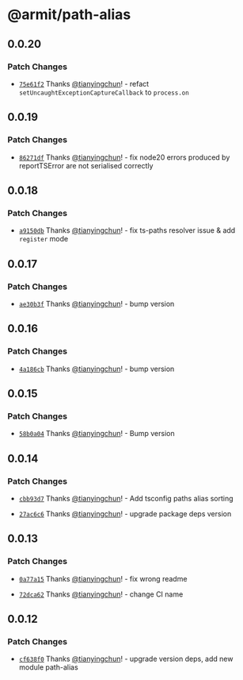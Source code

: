 # @armit/path-alias

## 0.0.20

### Patch Changes

- [`75e61f2`](https://github.com/armitjs/path-alias/commit/75e61f29217bec83fdf6ebd5a3be6a12cd6fee0e) Thanks [@tianyingchun](https://github.com/tianyingchun)! - refact `setUncaughtExceptionCaptureCallback` to `process.on`

## 0.0.19

### Patch Changes

- [`86271df`](https://github.com/armitjs/path-alias/commit/86271dffb99b58784e86dee2d1b21542741e3d3b) Thanks [@tianyingchun](https://github.com/tianyingchun)! - fix node20 errors produced by reportTSError are not serialised correctly

## 0.0.18

### Patch Changes

- [`a9150db`](https://github.com/armitjs/path-alias/commit/a9150dbc9ca2a631442bc73859cc12ab0a1b7be3) Thanks [@tianyingchun](https://github.com/tianyingchun)! - fix ts-paths resolver issue & add `register` mode

## 0.0.17

### Patch Changes

- [`ae30b3f`](https://github.com/armitjs/path-alias/commit/ae30b3ff1438cffa96287d9e02b376f154bf8778) Thanks [@tianyingchun](https://github.com/tianyingchun)! - bump version

## 0.0.16

### Patch Changes

- [`4a186cb`](https://github.com/armitjs/path-alias/commit/4a186cb5a62759a72a149340e756c980e419f4c8) Thanks [@tianyingchun](https://github.com/tianyingchun)! - bump version

## 0.0.15

### Patch Changes

- [`58b0a04`](https://github.com/armitjs/path-alias/commit/58b0a040a5c569ee69140ce4bc25e7fa0fbb1595) Thanks [@tianyingchun](https://github.com/tianyingchun)! - Bump version

## 0.0.14

### Patch Changes

- [`cbb93d7`](https://github.com/armitjs/path-alias/commit/cbb93d780ef2d8dc28416bfb37016384df11c28c) Thanks [@tianyingchun](https://github.com/tianyingchun)! - Add tsconfig paths alias sorting

- [`27ac6c6`](https://github.com/armitjs/path-alias/commit/27ac6c699f05f2fa6fd8eb37c0347a747c7498b6) Thanks [@tianyingchun](https://github.com/tianyingchun)! - upgrade package deps version

## 0.0.13

### Patch Changes

- [`0a77a15`](https://github.com/armitjs/path-alias/commit/0a77a1532d42c74374b3cc61221b477b7491ea99) Thanks [@tianyingchun](https://github.com/tianyingchun)! - fix wrong readme

- [`72dca62`](https://github.com/armitjs/path-alias/commit/72dca62b5aea3c3ead2b9f0ef79eee5354d772da) Thanks [@tianyingchun](https://github.com/tianyingchun)! - change CI name

## 0.0.12

### Patch Changes

- [`cf638f0`](https://github.com/armitjs/armit/commit/cf638f0834e5f19b9f08cfb7f1c19574cfd68cf8) Thanks [@tianyingchun](https://github.com/tianyingchun)! - upgrade version deps, add new module path-alias
